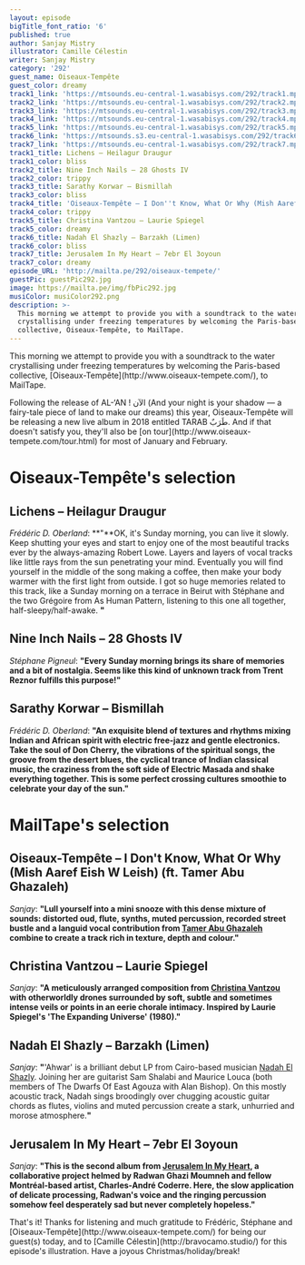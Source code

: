 ```yaml
---
layout: episode
bigTitle_font_ratio: '6'
published: true
author: Sanjay Mistry
illustrator: Camille Célestin
writer: Sanjay Mistry
category: '292'
guest_name: Oiseaux-Tempête
guest_color: dreamy
track1_link: 'https://mtsounds.eu-central-1.wasabisys.com/292/track1.mp3'
track2_link: 'https://mtsounds.eu-central-1.wasabisys.com/292/track2.mp3'
track3_link: 'https://mtsounds.eu-central-1.wasabisys.com/292/track3.mp3'
track4_link: 'https://mtsounds.eu-central-1.wasabisys.com/292/track4.mp3'
track5_link: 'https://mtsounds.eu-central-1.wasabisys.com/292/track5.mp3'
track6_link: 'https://mtsounds.s3.eu-central-1.wasabisys.com/292/track6.mp3'
track7_link: 'https://mtsounds.eu-central-1.wasabisys.com/292/track7.mp3'
track1_title: Lichens – Heilagur Draugur
track1_color: bliss
track2_title: Nine Inch Nails – 28 Ghosts IV
track2_color: trippy
track3_title: Sarathy Korwar – Bismillah
track3_color: bliss
track4_title: 'Oiseaux-Tempête – I Don''t Know, What Or Why (Mish Aaref Eish W Leish)'
track4_color: trippy
track5_title: Christina Vantzou – Laurie Spiegel
track5_color: dreamy
track6_title: Nadah El Shazly – Barzakh (Limen)
track6_color: bliss
track7_title: Jerusalem In My Heart – 7ebr El 3oyoun
track7_color: dreamy
episode_URL: 'http://mailta.pe/292/oiseaux-tempete/'
guestPic: guestPic292.jpg
image: https://mailta.pe/img/fbPic292.jpg
musiColor: musiColor292.png
description: >-
  This morning we attempt to provide you with a soundtrack to the water
  crystallising under freezing temperatures by welcoming the Paris-based
  collective, Oiseaux-Tempête, to MailTape.
---
```

<p id="introduction">This morning we attempt to provide you with a soundtrack to the water crystallising under freezing temperatures by welcoming the Paris-based collective, [Oiseaux-Tempête](http://www.oiseaux-tempete.com/), to MailTape.</p>
<p>Following the release of AL-‘AN ! الآن (And your night is your shadow — a fairy-tale piece of land to make our dreams) this year, Oiseaux-Tempête will be releasing a new live album in 2018 entitled TARAB طَرَبٌ. And if that doesn't satisfy you, they'll also be [on tour](http://www.oiseaux-tempete.com/tour.html) for most of January and February.</p>


# Oiseaux-Tempête's selection



## Lichens – Heilagur Draugur
_Frédéric D. Oberland_: **"**OK, it's Sunday morning, you can live it slowly. Keep shutting your eyes and start to enjoy one of the most beautiful tracks ever by the always-amazing Robert Lowe. Layers and layers of vocal tracks like little rays from the sun penetrating your mind. Eventually you will find yourself in the middle of the song making a coffee, then make your body warmer with the first light from outside. I got so huge memories related to this track, like a Sunday morning on a terrace in Beirut with Stéphane and the two Grégoire from As Human Pattern, listening to this one all together, half-sleepy/half-awake. **"**

## Nine Inch Nails – 28 Ghosts IV
_Stéphane Pigneul_: **"**Every Sunday morning brings its share of memories and a bit of nostalgia. Seems like this kind of unknown track from Trent Reznor fulfills this purpose!**"**

## Sarathy Korwar – Bismillah
_Frédéric D. Oberland_: **"**An exquisite blend of textures and rhythms mixing Indian and African spirit with electric free-jazz and gentle electronics. Take the soul of Don Cherry, the vibrations of the spiritual songs, the groove from the desert blues, the cyclical trance of Indian classical music, the craziness from the soft side of Electric Masada and shake everything together. This is some perfect crossing cultures smoothie to celebrate your day of the sun.**"**


# MailTape's selection

## Oiseaux-Tempête – I Don't Know, What Or Why (Mish Aaref Eish W Leish) (ft. Tamer Abu Ghazaleh)
_Sanjay_: **"**Lull yourself into a mini snooze with this dense mixture of sounds: distorted oud, flute, synths, muted percussion, recorded street bustle and a languid vocal contribution from [Tamer Abu Ghazaleh](http://www.tamer.ag/) combine to create a track rich in texture, depth and colour.**"**

## Christina Vantzou – Laurie Spiegel
_Sanjay_: **"**A meticulously arranged composition from [Christina Vantzou](http://www.christinavantzou.com/) with otherworldly drones surrounded by soft, subtle and sometimes intense veils or points in an eerie chorale intimacy. Inspired by Laurie Spiegel's 'The Expanding Universe' (1980).**"**

## Nadah El Shazly – Barzakh (Limen)
_Sanjay_: **"**'Ahwar' is a brilliant debut LP from Cairo-based musician [Nadah El Shazly](https://nadahelshazly.bandcamp.com/). Joining her are guitarist Sam Shalabi and Maurice Louca (both members of The Dwarfs Of East Agouza with Alan Bishop). On this mostly acoustic track, Nadah sings broodingly over chugging acoustic guitar chords as flutes, violins and muted percussion create a stark, unhurried and morose atmosphere.**"**

## Jerusalem In My Heart – 7ebr El 3oyoun
_Sanjay_: **"**This is the second album from [Jerusalem In My Heart](https://www.jerusaleminmyheart.com/), a collaborative project helmed by Radwan Ghazi Moumneh and fellow Montréal-based artist, Charles-André Coderre. Here, the slow application of delicate processing, Radwan's voice and the ringing percussion somehow feel desperately sad but never completely hopeless.**"**

<p id="outroduction">That's it! Thanks for listening and much gratitude to Frédéric, Stéphane and [Oiseaux-Tempête](http://www.oiseaux-tempete.com/) for being our guest(s) today, and to [Camille Célestin](http://bravocamo.studio/) for this episode's illustration. Have a joyous Christmas/holiday/break!</p>

